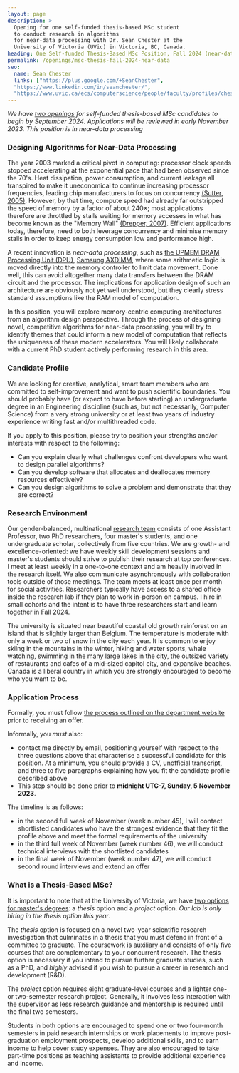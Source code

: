 ```yaml
---
layout: page
description: >
  Opening for one self-funded thesis-based MSc student
  to conduct research in algorithms 
  for near-data processing with Dr. Sean Chester at the
  University of Victoria (UVic) in Victoria, BC, Canada. 
heading: One Self-funded Thesis-Based MSc Position, Fall 2024 (near-data processing)
permalink: /openings/msc-thesis-fall-2024-near-data
seo:
  name: Sean Chester
  links: ["https://plus.google.com/+SeanChester",
  "https://www.linkedin.com/in/seanchester/",
  "https://www.uvic.ca/ecs/computerscience/people/faculty/profiles/chester-sean.php"]
---
```


_We have [two openings](../) for self-funded thesis-based MSc candidates to begin by September 2024. Applications will be reviewed in early November 2023. This position is in near-data processing_

### Designing Algorithms for Near-Data Processing

The year 2003 marked a critical pivot in computing: processor clock speeds stopped accelerating at the exponential pace that had been observed since the 70's. Heat dissipation, power consumption, and current leakage all transpired to make it uneconomical to continue increasing processor frequencies, leading chip manufacturers to focus on concurrency [(Sutter, 2005)](http://www.gotw.ca/publications/concurrency-ddj.htm). However, by that time, compute speed had already far outstripped the speed of memory by a factor of about 240×; most applications therefore are throttled by stalls waiting for memory accesses in what has become known as the "Memory Wall" [(Drepper, 2007)](https://people.freebsd.org/~lstewart/articles/cpumemory.pdf). Efficient applications today, therefore, need to both leverage concurrency and minimise memory stalls in order to keep energy consumption low and performance high.

A recent innovation is _near-data processing_, such as [the UPMEM DRAM Processing Unit (DPU)](https://www.upmem.com/technology/), [Samsung AXDIMM](https://youtu.be/gzrWlAYOIu0), where some arithmetic logic is moved directly into the memory controller to limit data movement. Done well, this can avoid altogether many data transfers between the DRAM circuit and the processor. The implications for application design of such an architecture are obviously not yet well understood, but they clearly stress standard assumptions like the RAM model of computation.

In this position, you will explore memory-centric computing architectures from an algorithm design perspective. Through the process of designing novel, competitive algorithms for near-data processing, you will try to identify themes that could inform a new model of computation that reflects the uniqueness of these modern accelerators. You will likely collaborate with a current PhD student actively performing research in this area.

### Candidate Profile

We are looking for creative, analytical, smart team members who are committed to self-improvement and want to push scientific boundaries. You should probably have (or expect to have before starting) an undergraduate degree in an Engineering discipline (such as, but not necessarily, Computer Science) from a very strong university or at least two years of industry experience writing fast and/or multithreaded code.


If you apply to this position, please try to position your strengths and/or interests with respect to the following:

 * Can you explain clearly what challenges confront developers who want to design parallel algorithms?
 * Can you develop software that allocates and deallocates memory resources effectively?
 * Can you design algorithms to solve a problem and demonstrate that they are correct?


### Research Environment

Our gender-balanced, multinational [research team](../students) consists of one Assistant Professor, two PhD researchers, four master's students, and one undergraduate scholar, collectively from five countries. We are growth- and excellence-oriented: we have weekly skill development sessions and master's students should strive to publish their research at top conferences. I meet at least weekly in a one-to-one context and am heavily involved in the research itself. We also communicate asynchronously with collaboration tools outside of those meetings. The team meets at least once per month for social activities. Researchers typically have access to a shared office inside the research lab if they plan to work in-person on campus. I hire in small cohorts and the intent is to have three researchers start and learn together in Fall 2024.

The university is situated near beautiful coastal old growth rainforest on an island that is slightly larger than Belgium. The temperature is moderate with only a week or two of snow in the city each year. It is common to enjoy skiing in the mountains in the winter, hiking and water sports, whale watching, swimming in the many large lakes in the city, the outsized variety of restaurants and cafes of a mid-sized capitol city, and expansive beaches. Canada is a liberal country in which you are strongly encouraged to become who you want to be.


### Application Process

Formally, you must follow [the process outlined on the department website](https://www.uvic.ca/ecs/computerscience/graduate/applying/index.php) prior to receiving an offer.

Informally, you _must_ also:

  - contact me directly by email, positioning yourself with respect to the three questions above that characterise a successful candidate for this position. At a minimum, you should provide a CV, unofficial transcript, and three to five paragraphs explaining how you fit the candidate profile described above
  - This step should be done prior to **midnight UTC-7, Sunday, 5 November 2023**.

The timeline is as follows:

  - in the second full week of November (week number 45), I will contact shortlisted candidates who have the strongest evidence that they fit the profile above and meet the formal requirements of the university
  - in the third full week of November (week number 46), we will conduct technical interviews with the shortlisted candidates
  - in the final week of November (week number 47), we will conduct second round interviews and extend an offer

### What is a Thesis-Based MSc?

It is important to note that at the University of Victoria, we have [two options for master's degrees](https://www.uvic.ca/ecs/computerscience/graduate/masters/msc-programs/index.php): a _thesis_ option and a _project_ option. _Our lab is only hiring in the thesis option this year_.

The _thesis_ option is focused on a novel two-year scientific research investigation that culminates in a thesis that you must defend in front of a committee to graduate. The coursework is auxiliary and consists of only five courses that are complementary to your concurrent research. The thesis option is necessary if you intend to pursue further graduate studies, such as a PhD, and _highly_ advised if you wish to pursue a career in research and development (R&D).

The _project_ option requires eight graduate-level courses and a lighter one- or two-semester research project. Generally, it involves less interaction with the supervisor as less research guidance and mentorship is required until the final two semesters.

Students in both options are encouraged to spend one or two four-month semesters in paid research internships or work placements to improve post-graduation employment prospects, develop additional skills, and to earn income to help cover study expenses. They are also encouraged to take part-time positions as teaching assistants to provide additional experience and income.